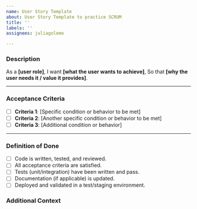 ```yaml
---
name: User Story Template
about: User Story Template to practice SCRUM
title: ''
labels: ''
assignees: juliagolemo

---
```


### **Description**
As a **[user role]**,
I want **[what the user wants to achieve]**,
So that **[why the user needs it / value it provides]**.

---

### **Acceptance Criteria**
- [ ] **Criteria 1**: [Specific condition or behavior to be met]
- [ ] **Criteria 2**: [Another specific condition or behavior to be met]
- [ ] **Criteria 3**: [Additional condition or behavior]

---

### **Definition of Done**
- [ ] Code is written, tested, and reviewed.
- [ ] All acceptance criteria are satisfied.
- [ ] Tests (unit/integration) have been written and pass.
- [ ] Documentation (if applicable) is updated.
- [ ] Deployed and validated in a test/staging environment.

### **Additional Context**
